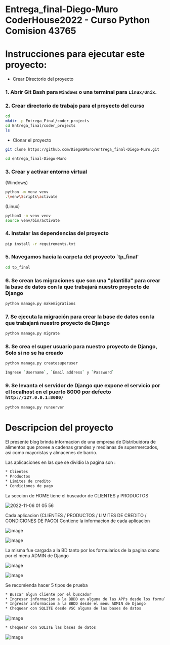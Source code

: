 # Entrega_final-Diego-Muro    CoderHouse2022 - Curso Python Comision 43765

# Instrucciones para ejecutar este proyecto:

- Crear Directorio del proyecto
### 1. Abrir Git Bash para `Windows` o una terminal para `Linux/Unix`.

### 2. Crear directorio de trabajo para el proyecto del curso 
```bash
cd
mkdir -p Entrega_Final/coder_projects
cd Entrega_final/coder_projects
ls 
```

- Clonar el proyecto
```bash
git clone https://github.com/DiegoGMuro/entrega_final-Diego-Muro.git

cd entrega_final-Diego-Muro

```


### 3. Crear y activar entorno virtual
(Windows)
```bash
python -m venv venv
.\venv\Scripts\activate
```

(Linux)
```bash
python3 -m venv venv
source venv/bin/activate
```
### 4. Instalar las dependencias del proyecto
```bash
pip install -r requirements.txt
```

### 5. Navegamos hacia la carpeta del proyecto `tp_final'
```bash
cd tp_final
```
### 6. Se crean las migraciones que son una "plantilla" para crear la base de datos con la que trabajará nuestro proyecto de Django
```bash
python manage.py makemigrations
```
### 7. Se ejecuta la migración para crear la base de datos con la que trabajará nuestro proyecto de Django
```bash
python manage.py migrate
```
### 8. Se crea el super usuario para nuestro proyecto de Django, **Solo si no se ha creado**
```bash
python manage.py createsuperuser
```
```bash
Ingrese `Username`, `Email address` y `Password` 
```
### 9. Se levanta el servidor de Django que expone el servicio por el localhost en el puerto 8000 por defecto `http://127.0.0.1:8000/`
```bash
python manage.py runserver
```

# Descripcion del proyecto

El presente blog brinda informacion de una empresa de Distribuidora de alimentos que provee a cadenas grandes y medianas de supermercados, asi como mayoristas y almacenes de barrio.

Las aplicaciones en las que se dividio la pagina son : 

```bash
* Clientes
* Productos
* Limites de credito
* Condiciones de pago

```

La seccion de HOME tiene el buscador de CLIENTES y PRODUCTOS

![2022-11-06 01 05 56](https://user-images.githubusercontent.com/113110798/200153769-20319121-ef5e-4db9-bdcf-943651c8e2c6.jpg)


Cada aplicacion (CLIENTES / PRODUCTOS / LIMITES DE CREDITO / CONDICIONES DE PAGO) Contiene la informacion de cada aplicacion

![image](https://user-images.githubusercontent.com/113110798/200153845-044eff32-3039-4c70-b4f5-83e9effb48be.png)

![image](https://user-images.githubusercontent.com/113110798/200153871-77a8d59e-4c78-48c9-998f-d007a7a9caf0.png)



La misma fue cargada a la BD tanto por los formularios de la pagina como por el menu ADMIN de Django

![image](https://user-images.githubusercontent.com/113110798/200153899-0be3c4a2-9e8c-4a02-b714-a184d04272fc.png)


![image](https://user-images.githubusercontent.com/113110798/198755229-0bf2e7e7-99e7-4f76-844a-c14baf9adcf9.png)

Se recomienda hacer 5 tipos de prueba

```bash
* Buscar algun cliente por el buscador
* Ingresar informacion a la BBDD en alguna de las APPs desde los formularios
* Ingresar informacion a la BBDD desde el menu ADMIN de Django
* Chequear con SQLITE desde VSC alguna de las bases de datos
```
![image](https://user-images.githubusercontent.com/113110798/198755341-6c2bb461-bbfb-4685-bbb5-3f50697bd41f.png)

```bash
* Chequear con SQLITE las bases de datos 
```
![image](https://user-images.githubusercontent.com/113110798/198755394-32c46154-c832-4f9d-a006-1c1cf14f31cf.png)
